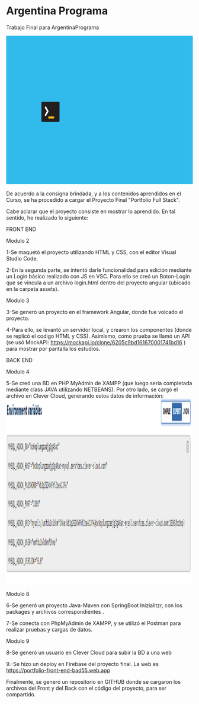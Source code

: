 # Argentina Programa
Trabajo Final para ArgentinaPrograma

<img width=600 height= 400 src="https://github.com/Pedro410Ar/ArProg/blob/main/logo.jpg"/>

De acuerdo a la consigna brindada, y a los contenidos aprendidos en el Curso, 
se ha procedido a cargar el Proyecto Final "Portfolio Full Stack".

Cabe aclarar que el proyecto consiste en mostrar lo aprendido. 
En tal sentido, he realizado lo siguiente: 



FRONT END

Modulo 2

1-Se maquetó el proyecto utilizando HTML y CSS, con el editor Visual Studio Code.

2-En la segunda parte, se intentó darle funcionalidad para edición mediante un Login básico realizado con JS en VSC. 
Para ello se creó un Boton-Login que se vincula a un archivo login.html dentro del proyecto angular (ubicado en la carpeta assets). 


Modulo 3

3-Se generó un proyecto en el framework Angular, donde fue volcado el proyecto.

4-Para ello, se levantó  un servidor local, y crearon los componentes (donde se replicó el codigo HTML y CSS). 
Asimismo, como prueba se llamó un API (se usó MockAPI: https://mockapi.io/clone/6205c9bd161670001741bd16 )
para mostrar por pantalla los estudios. 
	 
	 
	
	
								
BACK END 

Modulo 4

5-Se creó una BD en PHP MyAdmin de XAMPP (que luego sería completada mediante class JAVA utilizando NETBEANS).
Por otro lado, se cargó el archivo en Clever Cloud, generando estos datos de información:
<img width=1000 height= 500 src="https://github.com/Pedro410Ar/ArProg/blob/main/captura%20Clever%20Cloud.PNG"/>


	
	
	




	
Modulo 8

6-Se generó un proyecto Java-Maven con SpringBoot Inizialitzr, con los packages y archivos correspondientes . 

7-Se conecta con PhpMyAdmin de XAMPP, y se utilizó el Postman para realizar pruebas y cargas de datos. 


Modulo 9 

8-Se generó un usuario en Clever Cloud para subir la BD a una web

9.-Se hizo un deploy en Firebase del proyecto final. La web es https://portfolio-front-end-bad55.web.app



Finalmente, se generó un repositorio en GITHUB donde se cargaron los archivos del Front y del Back con el código 
del proyecto, para ser compartido.   
